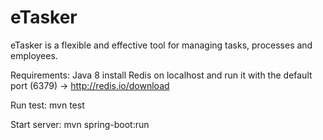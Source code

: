 # eTasker
eTasker is a flexible and effective tool for managing tasks, processes and employees.

Requirements:
Java 8
install Redis on localhost and run it with the default port (6379) -> http://redis.io/download

Run test:
mvn test

Start server:
mvn spring-boot:run
